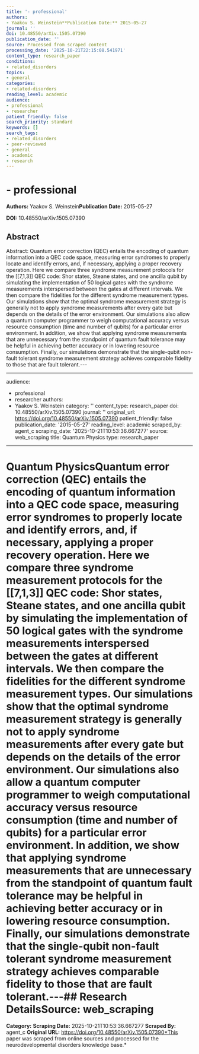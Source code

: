```yaml
---
title: '- professional'
authors:
- Yaakov S. Weinstein**Publication Date:** 2015-05-27
journal: ''
doi: 10.48550/arXiv.1505.07390
publication_date: ''
source: Processed from scraped content
processing_date: '2025-10-21T22:15:08.541971'
content_type: research_paper
conditions:
- related_disorders
topics:
- general
categories:
- related-disorders
reading_level: academic
audience:
- professional
- researcher
patient_friendly: false
search_priority: standard
keywords: []
search_tags:
- related_disorders
- peer-reviewed
- general
- academic
- research
---
```


# - professional

**Authors:** Yaakov S. Weinstein**Publication Date:** 2015-05-27

**DOI:** 10.48550/arXiv.1505.07390

## Abstract

Abstract:
Quantum error correction (QEC) entails the encoding of quantum information into a QEC code space, measuring error syndromes to properly locate and identify errors, and, if necessary, applying a proper recovery operation. Here we compare three syndrome measurement protocols for the [[7,1,3]] QEC code: Shor states, Steane states, and one ancilla qubit by simulating the implementation of 50 logical gates with the syndrome measurements interspersed between the gates at different intervals. We then compare the fidelities for the different syndrome measurement types. Our simulations show that the optimal syndrome measurement strategy is generally not to apply syndrome measurements after every gate but depends on the details of the error environment. Our simulations also allow a quantum computer programmer to weigh computational accuracy versus resource consumption (time and number of qubits) for a particular error environment. In addition, we show that applying syndrome measurements that are unnecessary from the standpoint of quantum fault tolerance may be helpful in achieving better accuracy or in lowering resource consumption. Finally, our simulations demonstrate that the single-qubit non-fault tolerant syndrome measurement strategy achieves comparable fidelity to those that are fault tolerant.---

---
audience:
- professional
- researcher
authors:
- Yaakov S. Weinstein
category: ''
content_type: research_paper
doi: 10.48550/arXiv.1505.07390
journal: ''
original_url: https://doi.org/10.48550/arXiv.1505.07390
patient_friendly: false
publication_date: '2015-05-27'
reading_level: academic
scraped_by: agent_c
scraping_date: '2025-10-21T10:53:36.667277'
source: web_scraping
title: Quantum Physics
type: research_paper
---
# Quantum PhysicsQuantum error correction (QEC) entails the encoding of quantum information into a QEC code space, measuring error syndromes to properly locate and identify errors, and, if necessary, applying a proper recovery operation. Here we compare three syndrome measurement protocols for the [[7,1,3]] QEC code: Shor states, Steane states, and one ancilla qubit by simulating the implementation of 50 logical gates with the syndrome measurements interspersed between the gates at different intervals. We then compare the fidelities for the different syndrome measurement types. Our simulations show that the optimal syndrome measurement strategy is generally not to apply syndrome measurements after every gate but depends on the details of the error environment. Our simulations also allow a quantum computer programmer to weigh computational accuracy versus resource consumption (time and number of qubits) for a particular error environment. In addition, we show that applying syndrome measurements that are unnecessary from the standpoint of quantum fault tolerance may be helpful in achieving better accuracy or in lowering resource consumption. Finally, our simulations demonstrate that the single-qubit non-fault tolerant syndrome measurement strategy achieves comparable fidelity to those that are fault tolerant.---## Research Details**Source:** web_scraping
**Category:**
**Scraping Date:** 2025-10-21T10:53:36.667277
**Scraped By:** agent_c
**Original URL:** https://doi.org/10.48550/arXiv.1505.07390*This paper was scraped from online sources and processed for the neurodevelopmental disorders knowledge base.*